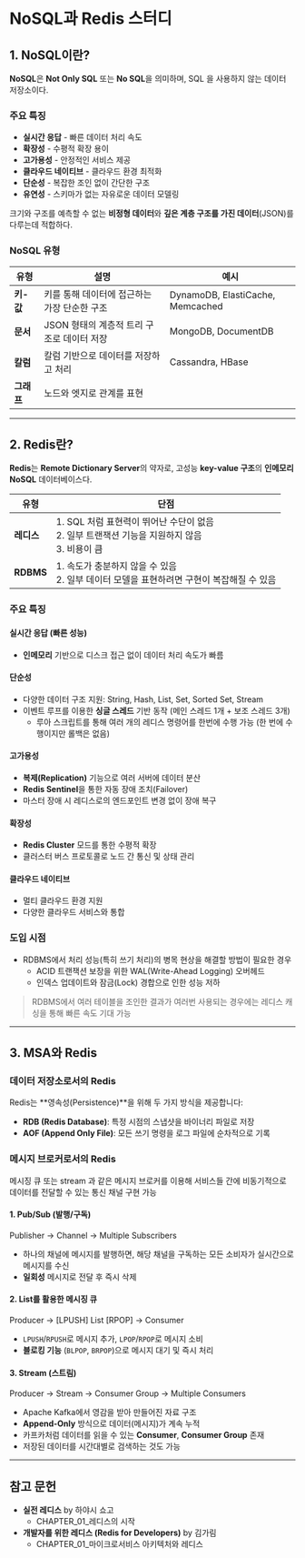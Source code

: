# NoSQL과 Redis 스터디

## 1. NoSQL이란?

**NoSQL**은 **Not Only SQL** 또는 **No SQL**을 의미하며, SQL 을 사용하지 않는 데이터 저장소이다.

### 주요 특징

- **실시간 응답** - 빠른 데이터 처리 속도
- **확장성** - 수평적 확장 용이
- **고가용성** - 안정적인 서비스 제공
- **클라우드 네이티브** - 클라우드 환경 최적화
- **단순성** - 복잡한 조인 없이 간단한 구조
- **유연성** - 스키마가 없는 자유로운 데이터 모델링

크기와 구조를 예측할 수 없는 **비정형 데이터**와 **깊은 계층 구조를 가진 데이터**(JSON)를 다루는데 적합하다.

### NoSQL 유형

| 유형      | 설명                         | 예시                               |
|---------|----------------------------|----------------------------------|
| **키-값** | 키를 통해 데이터에 접근하는 가장 단순한 구조  | DynamoDB, ElastiCache, Memcached |
| **문서**  | JSON 형태의 계층적 트리 구조로 데이터 저장 | MongoDB, DocumentDB              |
| **칼럼**  | 칼럼 기반으로 데이터를 저장하고 처리       | Cassandra, HBase                 |
| **그래프** | 노드와 엣지로 관계를 표현             |                                  |

---

## 2. Redis란?

**Redis**는 **Remote Dictionary Server**의 약자로, 고성능 **key-value 구조**의 **인메모리 NoSQL** 데이터베이스다.

| 유형        | 단점                                                                 |
|-----------|--------------------------------------------------------------------|
| **레디스**   | 1. SQL 처럼 표현력이 뛰어난 수단이 없음<br/> 2. 일부 트랜잭션 기능을 지원하지 않음<br/>3. 비용이 큼 | 
| **RDBMS** | 1. 속도가 충분하지 않을 수 있음<br/>2. 일부 데이터 모델을 표현하려면 구현이 복잡해질 수 있음          |

### 주요 특징

#### 실시간 응답 (빠른 성능)

- **인메모리** 기반으로 디스크 접근 없이 데이터 처리 속도가 빠름

#### 단순성

- 다양한 데이터 구조 지원: String, Hash, List, Set, Sorted Set, Stream
- 이벤트 루프를 이용한 **싱글 스레드** 기반 동작 (메인 스레드 1개 + 보조 스레드 3개)
  - 루아 스크립트를 통해 여러 개의 레디스 명령어를 한번에 수행 가능 (한 번에 수행이지만 롤백은 없음)

#### 고가용성

- **복제(Replication)** 기능으로 여러 서버에 데이터 분산
- **Redis Sentinel**을 통한 자동 장애 조치(Failover)
- 마스터 장애 시 레디스로의 엔드포인트 변경 없이 장애 복구

#### 확장성

- **Redis Cluster** 모드를 통한 수평적 확장
- 클러스터 버스 프로토콜로 노드 간 통신 및 상태 관리

#### 클라우드 네이티브

- 멀티 클라우드 환경 지원
- 다양한 클라우드 서비스와 통합

### 도입 시점

- RDBMS에서 처리 성능(특히 쓰기 처리)의 병목 현상을 해결할 방법이 필요한 경우
  - ACID 트랜잭션 보장을 위한 WAL(Write-Ahead Logging) 오버헤드
  - 인덱스 업데이트와 잠금(Lock) 경합으로 인한 성능 저하
> RDBMS에서 여러 테이블을 조인한 결과가 여러번 사용되는 경우에는 레디스 캐싱을 통해 빠른 속도 기대 가능

---

## 3. MSA와 Redis

### 데이터 저장소로서의 Redis

Redis는 **영속성(Persistence)**을 위해 두 가지 방식을 제공합니다:

- **RDB (Redis Database)**: 특정 시점의 스냅샷을 바이너리 파일로 저장
- **AOF (Append Only File)**: 모든 쓰기 명령을 로그 파일에 순차적으로 기록

### 메시지 브로커로서의 Redis

메시징 큐 또는 stream 과 같은 메시지 브로커를 이용해 서비스들 간에 비동기적으로 데이터를 전달할 수 있는 통신 채널 구현 가능

#### 1. Pub/Sub (발행/구독)

Publisher → Channel → Multiple Subscribers

- 하나의 채널에 메시지를 발행하면, 해당 채널을 구독하는 모든 소비자가 실시간으로 메시지를 수신
- **일회성** 메시지로 전달 후 즉시 삭제

#### 2. List를 활용한 메시징 큐

Producer → [LPUSH] List [RPOP] → Consumer

- `LPUSH`/`RPUSH`로 메시지 추가, `LPOP`/`RPOP`로 메시지 소비
- **블로킹 기능** (`BLPOP`, `BRPOP`)으로 메시지 대기 및 즉시 처리

#### 3. Stream (스트림)

Producer → Stream → Consumer Group → Multiple Consumers

- Apache Kafka에서 영감을 받아 만들어진 자료 구조
- **Append-Only** 방식으로 데이터(메시지)가 계속 누적
- 카프카처럼 데이터를 읽을 수 있는 **Consumer**, **Consumer Group** 존재
- 저장된 데이터를 시간대별로 검색하는 것도 가능

---

## 참고 문헌

- **실전 레디스** by 하야시 쇼고
    - CHAPTER_01_레디스의 시작
- **개발자를 위한 레디스 (Redis for Developers)** by 김가림
    - CHAPTER_01_마이크로서비스 아키텍처와 레디스


